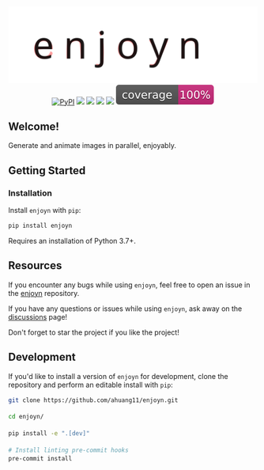 ​<p align="center">
   <a href="https://github.com/ahuang11/enjoyn" alt="Enjoyn Logo">
       <img src="https://raw.githubusercontent.com/ahuang11/enjoyn/main/docs/enjoyn.svg" /></a>
    <a href="https://pypi.python.org/pypi/enjoyn/" alt="PyPI version">
        <img alt="PyPI" src="https://img.shields.io/pypi/v/enjoyn?color=CA2A7A&labelColor=090422"></a>
    <a href="https://github.com/ahuang11/enjoyn/" alt="Stars">
        <img src="https://img.shields.io/github/stars/ahuang11/enjoyn?color=CA2A7A&labelColor=090422" /></a>
    <a href="https://pepy.tech/badge/enjoyn/" alt="Downloads">
        <img src="https://img.shields.io/pypi/dm/enjoyn?color=CA2A7A&labelColor=090422" /></a>
    <a href="https://github.com/ahuang11/enjoyn/pulse" alt="Activity">
        <img src="https://img.shields.io/github/commit-activity/m/ahuang11/enjoyn?color=CA2A7A&labelColor=090422" /></a>
    <a href="https://github.com/ahuang11/enjoyn/graphs/contributors" alt="Contributors">
        <img src="https://img.shields.io/github/contributors/ahuang11/enjoyn?color=CA2A7A&labelColor=090422" /></a>
    <a href="https://github.com/ahuang11/enjoyn/tree/main/tests" alt="Coverage">
        <img src="https://raw.githubusercontent.com/ahuang11/enjoyn/main/docs/coverage.svg" /></a>
</p>

## Welcome!

Generate and animate images in parallel, enjoyably.

## Getting Started

### Installation

Install `enjoyn` with `pip`:

```bash
pip install enjoyn
```

Requires an installation of Python 3.7+.

## Resources

If you encounter any bugs while using `enjoyn`, feel free to open an issue in the [enjoyn](https://github.com/ahuang11/enjoyn) repository.

If you have any questions or issues while using `enjoyn`, ask away on the [discussions](https://github.com/ahuang11/enjoyn/discussions/) page!

Don't forget to star the project if you like the project!

## Development

If you'd like to install a version of `enjoyn` for development, clone the repository and perform an editable install with `pip`:

```bash
git clone https://github.com/ahuang11/enjoyn.git

cd enjoyn/

pip install -e ".[dev]"

# Install linting pre-commit hooks
pre-commit install
```
